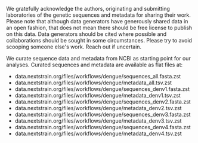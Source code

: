 We gratefully acknowledge the authors, originating and submitting laboratories of the genetic sequences and metadata for sharing their work. Please note that although data generators have generously shared data in an open fashion, that does not mean there should be free license to publish on this data. Data generators should be cited where possible and collaborations should be sought in some circumstances. Please try to avoid scooping someone else's work. Reach out if uncertain.

We curate sequence data and metadata from NCBI as starting point for our analyses. Curated sequences and metadata are available as flat files at:

* data.nextstrain.org/files/workflows/dengue/sequences_all.fasta.zst
* data.nextstrain.org/files/workflows/dengue/metadata_all.tsv.zst
* data.nextstrain.org/files/workflows/dengue/sequences_denv1.fasta.zst
* data.nextstrain.org/files/workflows/dengue/metadata_denv1.tsv.zst
* data.nextstrain.org/files/workflows/dengue/sequences_denv2.fasta.zst
* data.nextstrain.org/files/workflows/dengue/metadata_denv2.tsv.zst
* data.nextstrain.org/files/workflows/dengue/sequences_denv3.fasta.zst
* data.nextstrain.org/files/workflows/dengue/metadata_denv3.tsv.zst
* data.nextstrain.org/files/workflows/dengue/sequences_denv4.fasta.zst
* data.nextstrain.org/files/workflows/dengue/metadata_denv4.tsv.zst
